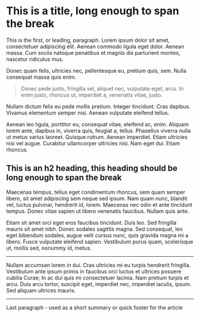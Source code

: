 # This is a title, long enough to span the break

This is the first, or leading, paragraph.  Lorem ipsum dolor sit amet, consectetuer adipiscing elit. Aenean commodo
ligula eget dolor. Aenean massa. Cum sociis natoque penatibus et magnis dis parturient montes, nascetur ridiculus mus.

Donec quam felis, ultricies nec, pellentesque eu, pretium quis, sem. Nulla consequat massa quis enim.

> Donec pede justo, fringilla vel, aliquet nec, vulputate eget, arcu.
> In enim justo, rhoncus ut, imperdiet a, venenatis vitae, justo.

Nullam dictum felis eu pede mollis pretium. Integer tincidunt. Cras dapibus. Vivamus elementum semper nisi. Aenean
vulputate eleifend tellus.

Aenean leo ligula, porttitor eu, consequat vitae, eleifend ac, enim. Aliquam lorem ante, dapibus in, viverra quis,
feugiat a, tellus. Phasellus viverra nulla ut metus varius laoreet. Quisque rutrum. Aenean imperdiet. Etiam ultricies
nisi vel augue. Curabitur ullamcorper ultricies nisi. Nam eget dui. Etiam rhoncus.

## This is an h2 heading, this heading should be long enough to span the break

Maecenas tempus, tellus eget condimentum rhoncus, sem quam semper libero, sit amet adipiscing sem neque sed ipsum. Nam
quam nunc, blandit vel, luctus pulvinar, hendrerit id, lorem. Maecenas nec odio et ante tincidunt tempus. Donec vitae
sapien ut libero venenatis faucibus. Nullam quis ante.

Etiam sit amet orci eget eros faucibus tincidunt. Duis leo. Sed fringilla mauris sit amet nibh. Donec sodales sagittis
magna. Sed consequat, leo eget bibendum sodales, augue velit cursus nunc, quis gravida magna mi a libero. Fusce
vulputate eleifend sapien. Vestibulum purus quam, scelerisque ut, mollis sed, nonummy id, metus.

---

Nullam accumsan lorem in dui. Cras ultricies mi eu turpis hendrerit fringilla. Vestibulum ante ipsum primis in faucibus 
orci luctus et ultrices posuere cubilia Curae; In ac dui quis mi consectetuer lacinia. Nam pretium turpis et arcu. Duis 
arcu tortor, suscipit eget, imperdiet nec, imperdiet iaculis, ipsum. Sed aliquam ultrices mauris.

---

Last paragraph - used as a short summary or quick footer for the article